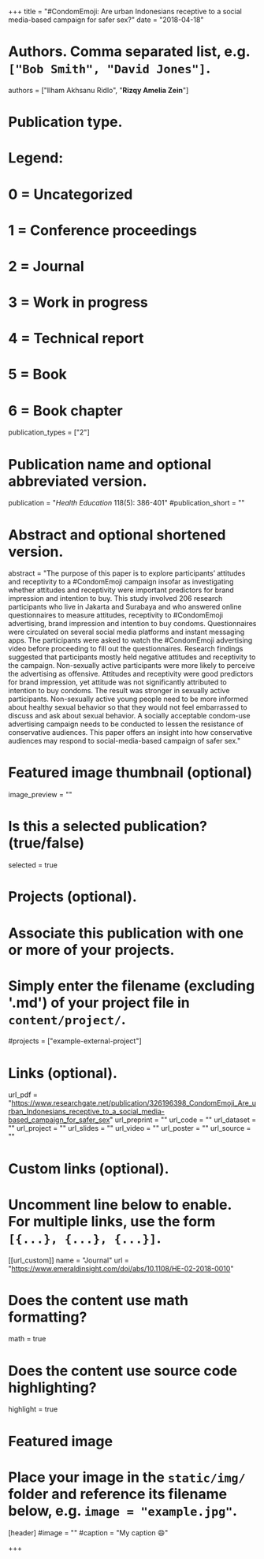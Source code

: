 +++
title = "#CondomEmoji: Are urban Indonesians receptive to a social media-based campaign for safer sex?"
date = "2018-04-18"

# Authors. Comma separated list, e.g. `["Bob Smith", "David Jones"]`.

authors = ["Ilham Akhsanu Ridlo", "**Rizqy Amelia Zein**"]

# Publication type.
# Legend:
# 0 = Uncategorized
# 1 = Conference proceedings
# 2 = Journal
# 3 = Work in progress
# 4 = Technical report
# 5 = Book
# 6 = Book chapter
publication_types = ["2"]

# Publication name and optional abbreviated version.
publication = "*Health Education* 118(5): 386-401"
#publication_short = ""

# Abstract and optional shortened version.
abstract = "The purpose of this paper is to explore participants’ attitudes and receptivity to a #CondomEmoji campaign insofar as investigating whether attitudes and receptivity were important predictors for brand impression and intention to buy. This study involved 206 research participants who live in Jakarta and Surabaya and who answered online questionnaires to measure attitudes, receptivity to #CondomEmoji advertising, brand impression and intention to buy condoms. Questionnaires were circulated on several social media platforms and instant messaging apps. The participants were asked to watch the #CondomEmoji advertising video before proceeding to fill out the questionnaires. Research findings suggested that participants mostly held negative attitudes and receptivity to the campaign. Non-sexually active participants were more likely to perceive the advertising as offensive. Attitudes and receptivity were good predictors for brand impression, yet attitude was not significantly attributed to intention to buy condoms. The result was stronger in sexually active participants. Non-sexually active young people need to be more informed about healthy sexual behavior so that they would not feel embarrassed to discuss and ask about sexual behavior. A socially acceptable condom-use advertising campaign needs to be conducted to lessen the resistance of conservative audiences. This paper offers an insight into how conservative audiences may respond to social-media-based campaign of safer sex."

# Featured image thumbnail (optional)
image_preview = ""

# Is this a selected publication? (true/false)
selected = true

# Projects (optional).
#   Associate this publication with one or more of your projects.
#   Simply enter the filename (excluding '.md') of your project file in `content/project/`.
#projects = ["example-external-project"]

# Links (optional).
url_pdf = "https://www.researchgate.net/publication/326196398_CondomEmoji_Are_urban_Indonesians_receptive_to_a_social_media-based_campaign_for_safer_sex"
url_preprint = ""
url_code = ""
url_dataset = ""
url_project = ""
url_slides = ""
url_video = ""
url_poster = ""
url_source = ""

# Custom links (optional).
#   Uncomment line below to enable. For multiple links, use the form `[{...}, {...}, {...}]`.
[[url_custom]]
name = "Journal"
url = "https://www.emeraldinsight.com/doi/abs/10.1108/HE-02-2018-0010"

# Does the content use math formatting?
math = true

# Does the content use source code highlighting?
highlight = true
  
# Featured image
# Place your image in the `static/img/` folder and reference its filename below, e.g. `image = "example.jpg"`.
[header]
#image = ""
#caption = "My caption :smile:"

+++

